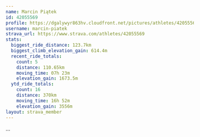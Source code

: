 ```yaml
---
name: Marcin Piątek
id: 42055569
profile: https://dgalywyr863hv.cloudfront.net/pictures/athletes/42055569/12602382/1/large.jpg
username: marcin-piatek
strava_url: https://www.strava.com/athletes/42055569
stats:
  biggest_ride_distance: 123.7km
  biggest_climb_elevation_gain: 614.4m
  recent_ride_totals:
    count: 5
    distance: 110.65km
    moving_time: 07h 23m
    elevation_gain: 1673.5m
  ytd_ride_totals:
    count: 16
    distance: 370km
    moving_time: 16h 52m
    elevation_gain: 3556m
layout: strava_member
--- 
```

...
